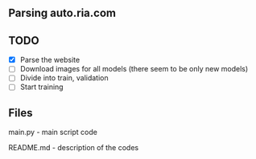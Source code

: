 ## Parsing auto.ria.com

## TODO
- [x] Parse the website
- [ ] Download images for all models (there seem to be only new models)
- [ ] Divide into train, validation
- [ ] Start training

## Files
main.py - main script code

README.md - description of the codes